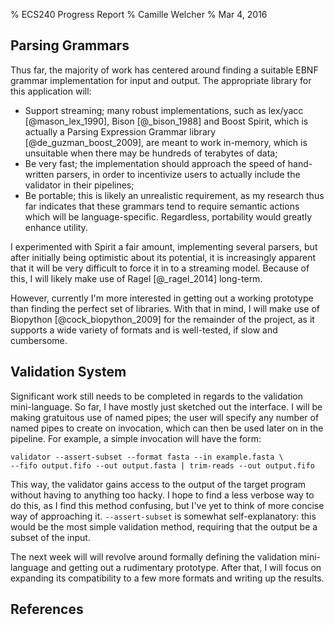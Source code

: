 % ECS240 Progress Report
% Camille Welcher
% Mar 4, 2016

## Parsing Grammars

Thus far, the majority of work has centered around finding a suitable EBNF
grammar implementation for input and output. The appropriate library for this
application will:

* Support streaming; many robust implementations, such as lex/yacc [@mason_lex_1990],
  Bison [@_bison_1988] and Boost Spirit, which is actually a Parsing Expression Grammar library [@de_guzman_boost_2009],
  are meant to work in-memory, which is unsuitable when there may be hundreds of terabytes of data;
* Be very fast; the implementation should approach the speed of hand-written parsers,  in order
  to incentivize users to actually include the validator in their pipelines;
* Be portable; this is likely an unrealistic requirement, as my research thus far
  indicates that these grammars tend to require semantic actions which will be
  language-specific. Regardless, portability would greatly enhance utility.

I experimented with Spirit a fair amount, implementing several parsers, but after initially being optimistic
about its potential, it is increasingly apparent that it will be very difficult to force
it in to a streaming model. Because of this, I will likely make use of Ragel [@_ragel_2014] long-term.

However, currently I'm more interested in getting out a working prototype than finding the
perfect set of libraries. With that in mind, I will make use of Biopython [@cock_biopython_2009]
for the remainder of the project, as it supports a wide variety of formats and is well-tested,
if slow and cumbersome.

## Validation System

Significant work still needs to be completed in regards to the validation mini-language.
So far, I have mostly just sketched out the interface. I will be making gratuitous use
of named pipes; the user will specify any number of named pipes to create on invocation,
which can then be used later on in the pipeline. For example, a simple invocation will
have the form:

    validator --assert-subset --format fasta --in example.fasta \
    --fifo output.fifo --out output.fasta | trim-reads --out output.fifo

This way, the validator gains access to the output of the target program without
having to anything too hacky. I hope to find a less verbose way to do this, as I
find this method confusing, but I've yet to think of more concise way of approaching it.
`--assert-subset` is somewhat self-explanatory: this would be the most simple validation
method, requiring that the output be a subset of the input.

The next week will will revolve around formally defining the validation mini-language
and getting out a rudimentary prototype. After that, I will focus on expanding its
compatibility to a few more formats and writing up the results.

## References
